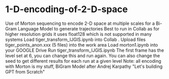 # 1-D-encoding-of-2-D-space
Use of Morton sequencing to encode 2-D space at multiple scales for a Bi-Gram Language Model to generate trajectories
Best to run in Collab as for higher resolution grids it uses float128 which is not supported in many systems
Load tiger_transform_IJGIS.ipynb into Collab .
Upload files tiger_points_anon.xxx (5 files) into the work area
Load morton1.ipynb into your GOOGLE Drive
Run tiger_transform_IJGIS.ipynb
The first frame has the level set at 6, you can change this and run again.
You can also change the seed to get different results for each run at a given level
Note: all encoding with Morton is my stuff, BiGram Model after Andrej Karpathy "Let's building GPT from Scratch" 
